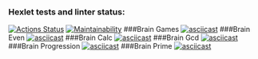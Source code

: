 ### Hexlet tests and linter status:
[![Actions Status](https://github.com/notivri/frontend-project-44/actions/workflows/hexlet-check.yml/badge.svg)](https://github.com/notivri/frontend-project-44/actions)
[![Maintainability](https://api.codeclimate.com/v1/badges/391989cd4a2cdaba6017/maintainability)](https://codeclimate.com/github/notivri/frontend-project-44/maintainability)
###Brain Games
[![asciicast](https://asciinema.org/a/NUnC0h7vNnXJyrSvsGo6ArNb8.svg)](https://asciinema.org/a/NUnC0h7vNnXJyrSvsGo6ArNb8)
###Brain Even
[![asciicast](https://asciinema.org/a/cRZUJKW5NiRYuByUwd5GVXqeI.svg)](https://asciinema.org/a/cRZUJKW5NiRYuByUwd5GVXqeI)
###Brain Calc
[![asciicast](https://asciinema.org/a/SyfnmRgPpZMwrsXE9XimHRHIl.svg)](https://asciinema.org/a/SyfnmRgPpZMwrsXE9XimHRHIl)
###Brain Gcd
[![asciicast](https://asciinema.org/a/YciX8FKKn1iphJryPc2CmwOpB.svg)](https://asciinema.org/a/YciX8FKKn1iphJryPc2CmwOpB)
###Brain Progression
[![asciicast](https://asciinema.org/a/RxyCGgfqsQF3WaazyVaZX6zo3.svg)](https://asciinema.org/a/RxyCGgfqsQF3WaazyVaZX6zo3)
###Brain Prime
[![asciicast](https://asciinema.org/a/HxGpsISf7qS41nS7HUsMTX4kY.svg)](https://asciinema.org/a/HxGpsISf7qS41nS7HUsMTX4kY)
